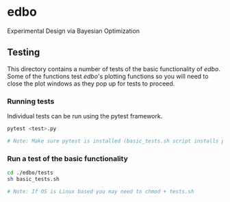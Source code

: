 # edbo

Experimental Design via Bayesian Optimization

## Testing

This directory contains a number of tests of the basic functionality of *edbo*. Some of the functions test *edbo*'s plotting functions so you will need to close the plot windows as they pop up for tests to proceed.

### Running tests

Individual tests can be run using the pytest framework.

```bash
pytest <test>.py

# Note: Make sure pytest is installed (basic_tests.sh script installs pytest and runs a set of tests).
```
### Run a test of the basic functionality

```bash
cd ./edbo/tests
sh basic_tests.sh

# Note: If OS is Linux based you may need to chmod + tests.sh
```